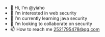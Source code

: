 - 👋 Hi, I’m @yiaho
- 👀 I’m interested in web security
- 🌱 I’m currently learning java security
- 💞️ I’m looking to collaborate on security
- 📫 How to reach me 2521795478@qq.com

<!---
yiaho/yiaho is a ✨ special ✨ repository because its `README.md` (this file) appears on your GitHub profile.
You can click the Preview link to take a look at your changes.
--->
